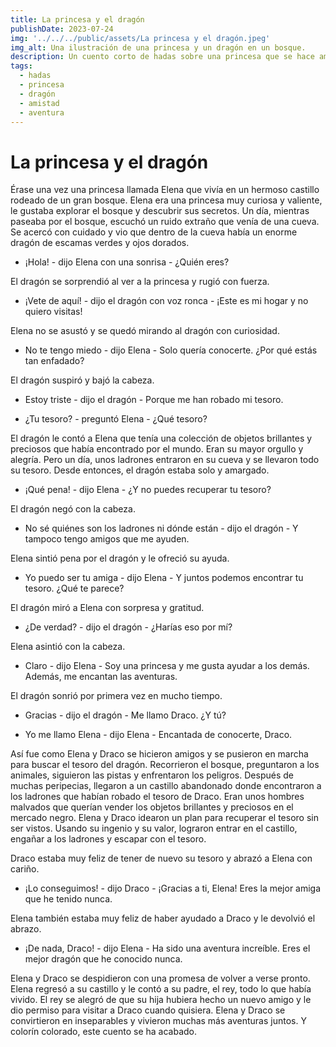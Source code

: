 ```yaml
---
title: La princesa y el dragón
publishDate: 2023-07-24
img: '../../../public/assets/La princesa y el dragón.jpeg'
img_alt: Una ilustración de una princesa y un dragón en un bosque.
description: Un cuento corto de hadas sobre una princesa que se hace amiga de un dragón y le ayuda a recuperar su tesoro.
tags: 
  - hadas
  - princesa
  - dragón
  - amistad
  - aventura
---
```

# La princesa y el dragón

Érase una vez una princesa llamada Elena que vivía en un hermoso castillo rodeado de un gran bosque. Elena era una princesa muy curiosa y valiente, le gustaba explorar el bosque y descubrir sus secretos. Un día, mientras paseaba por el bosque, escuchó un ruido extraño que venía de una cueva. Se acercó con cuidado y vio que dentro de la cueva había un enorme dragón de escamas verdes y ojos dorados.

- ¡Hola! - dijo Elena con una sonrisa - ¿Quién eres?

El dragón se sorprendió al ver a la princesa y rugió con fuerza.

- ¡Vete de aquí! - dijo el dragón con voz ronca - ¡Este es mi hogar y no quiero visitas!

Elena no se asustó y se quedó mirando al dragón con curiosidad.

- No te tengo miedo - dijo Elena - Solo quería conocerte. ¿Por qué estás tan enfadado?

El dragón suspiró y bajó la cabeza.

- Estoy triste - dijo el dragón - Porque me han robado mi tesoro.

- ¿Tu tesoro? - preguntó Elena - ¿Qué tesoro?

El dragón le contó a Elena que tenía una colección de objetos brillantes y preciosos que había encontrado por el mundo. Eran su mayor orgullo y alegría. Pero un día, unos ladrones entraron en su cueva y se llevaron todo su tesoro. Desde entonces, el dragón estaba solo y amargado.

- ¡Qué pena! - dijo Elena - ¿Y no puedes recuperar tu tesoro?

El dragón negó con la cabeza.

- No sé quiénes son los ladrones ni dónde están - dijo el dragón - Y tampoco tengo amigos que me ayuden.

Elena sintió pena por el dragón y le ofreció su ayuda.

- Yo puedo ser tu amiga - dijo Elena - Y juntos podemos encontrar tu tesoro. ¿Qué te parece?

El dragón miró a Elena con sorpresa y gratitud.

- ¿De verdad? - dijo el dragón - ¿Harías eso por mí?

Elena asintió con la cabeza.

- Claro - dijo Elena - Soy una princesa y me gusta ayudar a los demás. Además, me encantan las aventuras.

El dragón sonrió por primera vez en mucho tiempo.

- Gracias - dijo el dragón - Me llamo Draco. ¿Y tú?

- Yo me llamo Elena - dijo Elena - Encantada de conocerte, Draco.

Así fue como Elena y Draco se hicieron amigos y se pusieron en marcha para buscar el tesoro del dragón. Recorrieron el bosque, preguntaron a los animales, siguieron las pistas y enfrentaron los peligros. Después de muchas peripecias, llegaron a un castillo abandonado donde encontraron a los ladrones que habían robado el tesoro de Draco. Eran unos hombres malvados que querían vender los objetos brillantes y preciosos en el mercado negro. Elena y Draco idearon un plan para recuperar el tesoro sin ser vistos. Usando su ingenio y su valor, lograron entrar en el castillo, engañar a los ladrones y escapar con el tesoro.

Draco estaba muy feliz de tener de nuevo su tesoro y abrazó a Elena con cariño.

- ¡Lo conseguimos! - dijo Draco - ¡Gracias a ti, Elena! Eres la mejor amiga que he tenido nunca.

Elena también estaba muy feliz de haber ayudado a Draco y le devolvió el abrazo.

- ¡De nada, Draco! - dijo Elena - Ha sido una aventura increíble. Eres el mejor dragón que he conocido nunca.

Elena y Draco se despidieron con una promesa de volver a verse pronto. Elena regresó a su castillo y le contó a su padre, el rey, todo lo que había vivido. El rey se alegró de que su hija hubiera hecho un nuevo amigo y le dio permiso para visitar a Draco cuando quisiera. Elena y Draco se convirtieron en inseparables y vivieron muchas más aventuras juntos. Y colorín colorado, este cuento se ha acabado.
